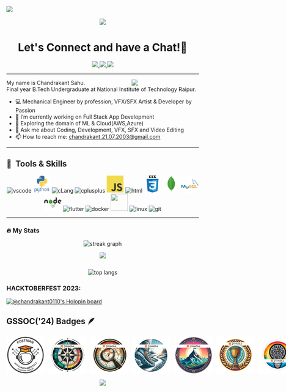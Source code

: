 ![](https://komarev.com/ghpvc/?username=Chandrakant0110&color=green)

<p align="center">
  <img src="https://capsule-render.vercel.app/api?type=waving&color=gradient&text=Heyyy!%20:)&height=100&width=1800&section=header"/>
</p>

<h1 align="center">
  Let's Connect and have a Chat!💬
</h1>

<p align="center">
<a href="https://www.linkedin.com/in/chandrakantsahu-nitrr/">
  <img height="50" src="https://user-images.githubusercontent.com/46517096/166973395-19676cd8-f8ec-4abf-83ff-da8243505b82.png"/>
</a>
<a href="https://x.com/chandrakant_s4">
  <img height="50" src="https://user-images.githubusercontent.com/46517096/166974271-91dfa250-d70b-4cb9-8707-f1bda1b708c3.png"/>
</a>
<a href="https://www.instagram.com/_chandrakant_0110/">
  <img height="50" src="https://user-images.githubusercontent.com/46517096/166974368-9798f39f-1f46-499c-b14e-81f0a3f83a06.png"/>
</a>
</p>

---

<picture>
    <source media="(prefers-color-scheme: dark)" srcset="http://github-profile-summary-cards.vercel.app/api/cards/stats?username=Chandrakant0110&theme=darcula">
    <img align="right" width="35%" src="http://github-profile-summary-cards.vercel.app/api/cards/stats?username=Chandrakant0110&theme=darcula">
</picture>
<p>
  My name is Chandrakant Sahu. <br> Final year B.Tech Undergraduate at National Institute of Technology Raipur.
</p>

- 💻 Mechanical Engineer by profession, VFX/SFX Artist & Developer by Passion 
- 👀 I’m currently working on Full Stack App Development
- 🌱 Exploring the domain of ML & Cloud(AWS,Azure)
- 💞️ Ask me about Coding, Development, VFX, SFX and Video Editing
- 📫 How to reach me: chandrakant.21.07.2003@gmail.com


---
<h2> 🚀 &nbsp;Tools & Skills</h2>
<p align="center">
<img src="https://cdn.jsdelivr.net/gh/devicons/devicon/icons/vscode/vscode-original.svg" alt="vscode" width="45" height="45"/>
<img src="https://raw.githubusercontent.com/devicons/devicon/master/icons/python/python-original-wordmark.svg" alt="python" width="45" height="45"/>
<img src="https://cdn.jsdelivr.net/gh/devicons/devicon/icons/c/c-original.svg" alt="cLang" width="45" height="45"/>
<img src="https://cdn.jsdelivr.net/gh/devicons/devicon/icons/cplusplus/cplusplus-original.svg" alt="cplusplus" width="45" height="45"/>
<img src="https://raw.githubusercontent.com/devicons/devicon/master/icons/javascript/javascript-original.svg" alt="javascript" width="45" height="45" />
<img src="https://cdn.jsdelivr.net/gh/devicons/devicon/icons/html5/html5-original.svg" alt="html" width="45" height="45"/>
<img src="https://raw.githubusercontent.com/devicons/devicon/master/icons/css3/css3-original-wordmark.svg" alt="css3" width="45" height="45" />
<img src="https://raw.githubusercontent.com/devicons/devicon/master/icons/mongodb/mongodb-original.svg" alt="mongodb" width="45" height="45" />
<img src="https://raw.githubusercontent.com/devicons/devicon/master/icons/mysql/mysql-original-wordmark.svg" alt="mysql" width="45" height="45" />
<img src="https://raw.githubusercontent.com/devicons/devicon/master/icons/nodejs/nodejs-original-wordmark.svg" alt="nodejs" width="45" height="45" />
<img src="https://cdn.jsdelivr.net/gh/devicons/devicon/icons/flutter/flutter-original.svg" alt="flutter" width="45" height="45"/>
<img src="https://cdn.jsdelivr.net/gh/devicons/devicon/icons/docker/docker-original.svg" alt="docker" width="45" height="45"/>
<img src="https://cdn.jsdelivr.net/gh/devicons/devicon/icons/amazonwebservices/amazonwebservices-plain-wordmark.svg" width="45" height="45"/>
<img src="https://cdn.jsdelivr.net/gh/devicons/devicon/icons/linux/linux-original.svg" alt="linux" width="45" height="45"/>       
<img src="https://cdn.jsdelivr.net/gh/devicons/devicon/icons/git/git-original.svg" alt="git" width="45" height="45"/> 
</p>

---
###

<h3 align="left">🔥   My Stats</h3>

<div align="center">
  <img src="https://streak-stats.demolab.com?user=Chandrakant0110&locale=en&mode=daily&theme=dark&hide_border=false&border_radius=5&order=3" height="220" alt="streak graph"  />
</div>

<p></p>

<div align="center">
  <img src="http://github-profile-summary-cards.vercel.app/api/cards/profile-details?username=Chandrakant0110&theme=darcula"/>
</div>

###
<div align=center>
  <img width=325 align="center" src="https://github-readme-stats.vercel.app/api/top-langs/?username=Chandrakant0110&hide=HTML&langs_count=8&layout=compact&theme=darcula&border_radius=10&size_weight=0.5&count_weight=0.5&exclude_repo=github-readme-stats" alt="top langs" />
</div>

### HACKTOBERFEST 2023:

[![@chandrakant0110's Holopin board](https://holopin.me/chandrakant0110)](https://holopin.io/@chandrakant0110)


## GSSOC('24) Badges 🪶
<div style='display:flex; align-items:center; gap: 10px;' align='center'>
<img src="https://raw.githubusercontent.com/girlscript/gssoc-website-new/main/public/badges/postman.png" width="100px" height="100px" />
  <img src="https://github.com/girlscript/gssoc-website-new/blob/main/public/badges/1.png" width="100px" height="100px" />
  <img src="https://github.com/girlscript/gssoc-website-new/blob/main/public/badges/2.png" width="100px" height="100px" />
  <img src="https://github.com/girlscript/gssoc-website-new/blob/main/public/badges/3.png" width="100px" height="100px" />
  <img src="https://github.com/girlscript/gssoc-website-new/blob/main/public/badges/4.png" width="100px" height="100px" />
  <img src="https://github.com/girlscript/gssoc-website-new/blob/main/public/badges/5.png" width="100px" height="100px" />
  <img src="https://github.com/girlscript/gssoc-website-new/blob/main/public/badges/6.png" width="100px" height="100px" />
  <img src="https://github.com/girlscript/gssoc-website-new/blob/main/public/badges/7.png" width="100px" height="100px" />
  <img src="https://github.com/girlscript/gssoc-website-new/blob/main/public/badges/8.png" width="100px" height="100px" />
</div>



<p align="center">
  <img src="https://capsule-render.vercel.app/api?type=waving&color=gradient&height=100&section=footer"/>
</p>
<!---
Chandrakant0110/Chandrakant0110 is a ✨ special ✨ repository because its `README.md` (this file) appears on your GitHub profile.
You can click the Preview link to take a look at your changes.
--->
